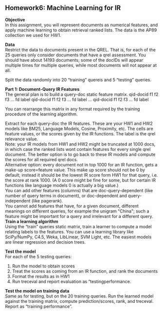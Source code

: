 ## Homework6: Machine Learning for IR
__Objective__        
In this assignment, you will represent documents as numerical features, and apply machine learning to obtain retrieval ranked lists. The data is the AP89 collection we used for HW1.

__Data__        
Restrict the data to documents present in the QREL. That is, for each of the 25 queries only consider documents that have a qrel assessment. You should have about 14193 documents; some of the docIDs will appear multiple times for multiple queries, while most documents will not appear at all.

Split the data randomly into 20 “training” quereis and 5 “testing” queries.

__Part 1: Document-Query IR Features__            
The general plan is to build a query-doc static feature matrix. 
qid-docid f1 f2 f3 … fd label 
qid-docid f1 f2 f3 … fd label … 
qid-docid f1 f2 f3 … fd label

You can rearrange this matrix in any format required by the training procedure of the learning algorithm.

Extract for each query-doc the IR features. These are your HW1 and HW2 models like BM25, Language Models, Cosine, Proximity, etc. The cells are feature values, or the scores given by the IR functions. The label is the qrel relevance value.     
Note: your IR models from HW1 and HW2 might be truncated at 1000 docs, in which case the ranked lists wont contain features for every single qrel document. The better option is to go back to these IR models and compute the scores for all  required qrel docs.     
Alternative option: every document not in top 1000 for an IR function, gets a make-up score=feature value. This make up score should not be 0 by default; instead it should be the lowest IR score form HW1 for that query, i.e. the score at rank 1000. (A 0 score might be fine for some, but for certain IR functions like language models 0 is actually a big value.)      
You can add other features (columns) that are doc-query-dependent (like number of query terms in document), or doc-dependent and query-independent (like pagerank).      
You cannot add features that have, for a given document, different meanings on different queries, for example the unigram "China"; such a feature might be important for a query and irrelevant for a different query.         
__Train a learning algorithm__      
Using the “train” queries static matrix, train a learner to compute a model relating labels to the features. You can use a learning library like SciPy/NumPy, C4.5, Weka, LibLinear, SVM Light, etc. The easiest models are linear regression and decision trees.

__Test the model__      
For each of the 5 testing queries:

1. Run the model to obtain scores  
2. Treat the scores as coming from an IR function, and rank the documents
3. Format the results as in HW1
4. Run treceval and report evaluation as “testingperformance.     

__Test the model on training data__       
Same as for testing, but on the 20 training queries. Run the learned model against the training matrix, compute prediction/scores, rank, and treceval. Report as “training performance”.
